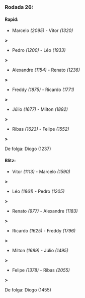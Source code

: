 ### Rodada 26:

#### Rapid:

* Marcelo *(2095)*     -     Vitor *(1320)*

 **>** 
* Pedro *(1200)*     -     Léo *(1933)*

 **>** 
* Alexandre *(1154)*     -     Renato *(1236)*

 **>** 
* Freddy *(1875)*     -     Ricardo *(1771)*

 **>** 
* Júlio *(1677)*     -     Milton *(1892)*

 **>** 
* Ribas *(1623)*     -     Felipe *(1552)*

 **>** 

De folga: Diogo (1237)

#### Blitz:

* Vitor *(1113)*     -     Marcelo *(1590)*

 **>** 
* Léo *(1861)*     -     Pedro *(1205)*

 **>** 
* Renato *(977)*     -     Alexandre *(1183)*

 **>** 
* Ricardo *(1625)*     -     Freddy *(1796)*

 **>** 
* Milton *(1689)*     -     Júlio *(1495)*

 **>** 
* Felipe *(1378)*     -     Ribas *(2055)*

 **>** 

De folga: Diogo (1455)

